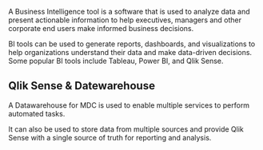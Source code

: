 A Business Intelligence tool is a software that is used to analyze data and present actionable information to help executives, managers and other corporate end users make informed business decisions. 

BI tools can be used to generate reports, dashboards, and visualizations to help organizations understand their data and make data-driven decisions. Some popular BI tools include Tableau, Power BI, and Qlik Sense.

## Qlik Sense & Datewarehouse
A Datawarehouse for MDC is used to enable multiple services to perform automated tasks.  

It can also be used to store data from multiple sources and provide Qlik Sense with a single source of truth for reporting and analysis.  
